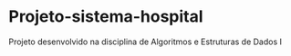 # Projeto-sistema-hospital
Projeto desenvolvido na disciplina de Algoritmos e Estruturas de Dados I
